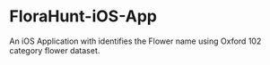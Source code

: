 # FloraHunt-iOS-App
 An iOS Application with identifies the Flower name using  Oxford 102 category flower dataset.
